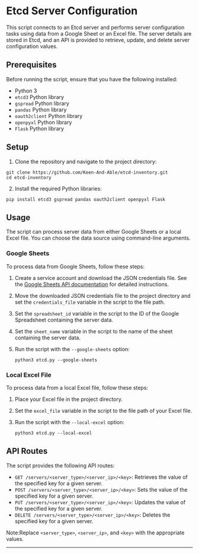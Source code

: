 # Etcd Server Configuration

This script connects to an Etcd server and performs server configuration tasks using data from a Google Sheet or an Excel file. The server details are stored in Etcd, and an API is provided to retrieve, update, and delete server configuration values.

## Prerequisites

Before running the script, ensure that you have the following installed:

- Python 3
- `etcd3` Python library
- `gspread` Python library
- `pandas` Python library
- `oauth2client` Python library
- `openpyxl` Python library
- `Flask` Python library

## Setup

1. Clone the repository and navigate to the project directory:

```shell
git clone https://github.com/Keen-And-Able/etcd-inventory.git
cd etcd-inventory
```

2. Install the required Python libraries:

```shell
pip install etcd3 gspread pandas oauth2client openpyxl Flask
```

## Usage

The script can process server data from either Google Sheets or a local Excel file. You can choose the data source using command-line arguments.

### Google Sheets

To process data from Google Sheets, follow these steps:

1. Create a service account and download the JSON credentials file. See the [Google Sheets API documentation](https://developers.google.com/sheets/api/guides/authorizing#creating_a_service_account) for detailed instructions.

2. Move the downloaded JSON credentials file to the project directory and set the `credentials_file` variable in the script to the file path.

3. Set the `spreadsheet_id` variable in the script to the ID of the Google Spreadsheet containing the server data.

4. Set the `sheet_name` variable in the script to the name of the sheet containing the server data.

5. Run the script with the `--google-sheets` option:

   ```shell
   python3 etcd.py --google-sheets
   ```

### Local Excel File

To process data from a local Excel file, follow these steps:

1. Place your Excel file in the project directory.

2. Set the `excel_file` variable in the script to the file path of your Excel file.

3. Run the script with the `--local-excel` option:

   ```shell
   python3 etcd.py --local-excel
   ```


## API Routes

The script provides the following API routes:

- `GET /servers/<server_type>/<server_ip>/<key>`: Retrieves the value of the specified key for a given server.
- `POST /servers/<server_type>/<server_ip>/<key>`: Sets the value of the specified key for a given server.
- `PUT /servers/<server_type>/<server_ip>/<key>`: Updates the value of the specified key for a given server.
- `DELETE /servers/<server_type>/<server_ip>/<key>`: Deletes the specified key for a given server.

Note:Replace `<server_type>`, `<server_ip>`, and `<key>` with the appropriate values.


---

